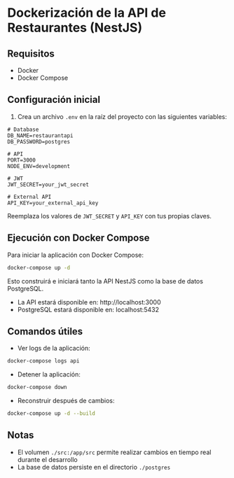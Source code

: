 # Dockerización de la API de Restaurantes (NestJS)

## Requisitos
- Docker
- Docker Compose

## Configuración inicial

1. Crea un archivo `.env` en la raíz del proyecto con las siguientes variables:

```
# Database
DB_NAME=restaurantapi
DB_PASSWORD=postgres

# API
PORT=3000
NODE_ENV=development

# JWT
JWT_SECRET=your_jwt_secret

# External API
API_KEY=your_external_api_key
```

Reemplaza los valores de `JWT_SECRET` y `API_KEY` con tus propias claves.

## Ejecución con Docker Compose

Para iniciar la aplicación con Docker Compose:

```bash
docker-compose up -d
```

Esto construirá e iniciará tanto la API NestJS como la base de datos PostgreSQL.

- La API estará disponible en: http://localhost:3000
- PostgreSQL estará disponible en: localhost:5432

## Comandos útiles

- Ver logs de la aplicación:
```bash
docker-compose logs api
```

- Detener la aplicación:
```bash
docker-compose down
```

- Reconstruir después de cambios:
```bash
docker-compose up -d --build
```

## Notas

- El volumen `./src:/app/src` permite realizar cambios en tiempo real durante el desarrollo
- La base de datos persiste en el directorio `./postgres` 